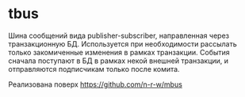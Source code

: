 # tbus
Шина сообщений вида publisher-subscriber, направленная через транзакционную БД. Используется при необходимости рассылать только закомиченные изменения в рамках транзакции. События сначала поступают в БД в рамках некой внешней транзакции, и отправляются подписчикам только после комита.

Реализована поверх https://github.com/n-r-w/mbus
